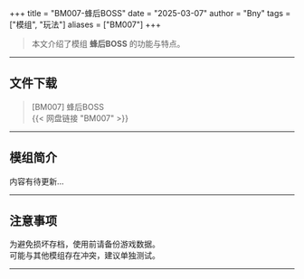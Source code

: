 +++
title = "BM007-蜂后BOSS"
date = "2025-03-07"
author = "Bny"
tags = ["模组", "玩法"]
aliases = ["BM007"]
+++

> 本文介绍了模组 **蜂后BOSS** 的功能与特点。

---

## 文件下载

> [BM007] 蜂后BOSS  
{{< 网盘链接 "BM007" >}}  

---

## 模组简介

>  
内容有待更新...  

---

## 注意事项

>  
为避免损坏存档，使用前请备份游戏数据。  
可能与其他模组存在冲突，建议单独测试。  

---

